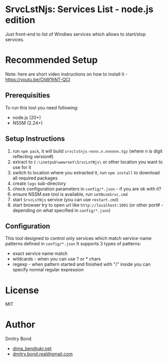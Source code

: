 # SrvcLstNjs: Services List - node.js edition

Just front-end to list of Windiws services which allows to start/stop services.

# Recommended Setup

Note: here are short video instructions on how to install it - https://youtu.be/ChW1hNT-QCI 

## Prerequisities 

To run this tool you need following:
* node.js (20+)
* NSSM (2.24+)

## Setup Instructions

1. run `npm pack`, it will build `srvclstnjs-nnnn.n.nnnnnn.tgz` (where n is digit reflecting version#)
2. extract to `C:\inetpub\wwwroot\SrvcLstNjs\` or other location you want to use for it
3. switch to location where you extracted it, run `npm install` to download all required packages
4. create `logs` sub-directory
5. check configuration parameters in `config/*.json` - if you are ok with it?
6. ensure NSSM.exe tool is available, run `setNssmSrvc.cmd`
7. start `SrvcLstNjs` service (you can use `restart.cmd`)
8. start browser try to open url like `http://localhost:1001` (or other port# - depending on what specified in `config/*.json`)

## Configuration

This tool designed to control only services which match service-name patterns defined in `config/*.json`
It supports 3 types of patterns:
* exact service name match
* wildcards - when you can use ? or * chars
* regexp - when pattern started and finished with "/" inside you can specify normal regular expression

# License

MIT

# Author

Dmitry Bond. 
* dima_ben@ukr.net
* dmitry.bond.real@gmail.com

